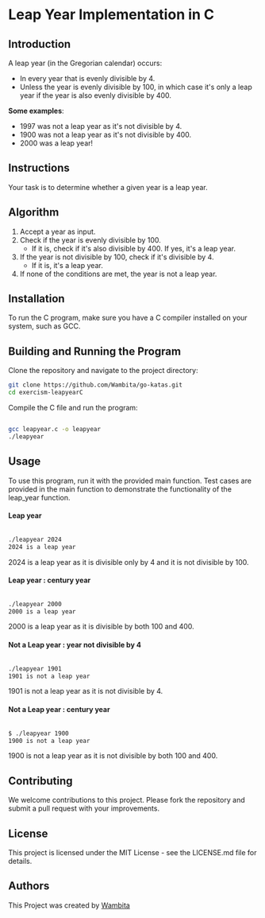# Leap Year Implementation in C

## Introduction

A leap year (in the Gregorian calendar) occurs:

- In every year that is evenly divisible by 4.
- Unless the year is evenly divisible by 100, in which case it's only a leap year if the year is also evenly divisible by 400.

**Some examples**:

- 1997 was not a leap year as it's not divisible by 4.
- 1900 was not a leap year as it's not divisible by 400.
- 2000 was a leap year!

## Instructions

Your task is to determine whether a given year is a leap year.

## Algorithm
1. Accept a year as input.
2. Check if the year is evenly divisible by 100.
    - If it is, check if it's also divisible by 400. If yes, it's a leap year.
3. If the year is not divisible by 100, check if it's divisible by 4.
    - If it is, it's a leap year.
4. If none of the conditions are met, the year is not a leap year.

## Installation 

To run the C program, make sure you have a C compiler installed on your system, such as GCC.

## Building and Running the Program

Clone the repository and navigate to the project directory:

```bash
git clone https://github.com/Wambita/go-katas.git
cd exercism-leapyearC
```
Compile the C file and run the program:

```bash

gcc leapyear.c -o leapyear
./leapyear
```

## Usage

To use this program, run it with the provided main function. Test cases are provided in the main function to demonstrate the functionality of the leap_year function.
#### Leap year

```bash

./leapyear 2024
2024 is a leap year
```
2024 is a leap year as it is divisible only by 4 and it is not divisible by 100.

#### Leap year : century year

```bash

./leapyear 2000
2000 is a leap year
```
2000 is a leap year as it is divisible by both 100 and 400.

#### Not a Leap year : year not divisible by 4

```bash

./leapyear 1901
1901 is not a leap year
```
1901 is not a leap year as it is not divisible by 4.

#### Not a Leap year : century year

```bash

$ ./leapyear 1900
1900 is not a leap year
```
1900 is not a leap year as it is not divisible by both 100 and 400.

## Contributing
We welcome contributions to this project. Please fork the repository and submit a pull request with your improvements.

## License
This project is licensed under the MIT License - see the LICENSE.md file for details.

## Authors
This Project was created by [Wambita](https://github.com/Wambita/)
